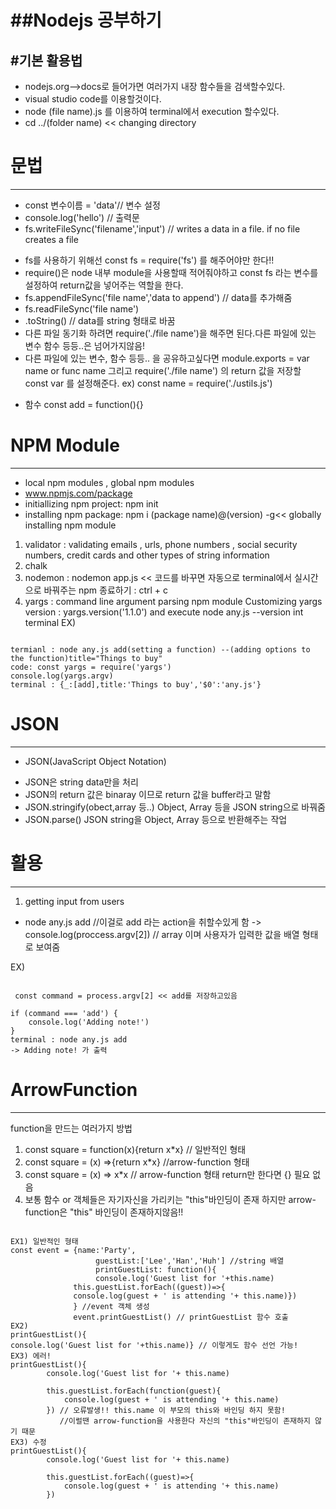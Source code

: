 ##Nodejs 공부하기
================================
#기본 활용법
-------------------------------
* nodejs.org-->docs로 들어가면 여러가지 내장 함수들을 검색할수있다.
* visual studio code를 이용할것이다.
* node (file name).js 를 이용하여 terminal에서 execution 할수있다.
* cd ../(folder name) << changing directory
 
# 문법
-------------------------------
* const 변수이름 = 'data'// 변수 설정
* console.log('hello') // 출력문
* fs.writeFileSync('filename','input') // writes a data in a file. if no file creates a file
- fs를 사용하기 위해선 const fs = require('fs') 를 해주어야만 한다!!
- require()은 node 내부 module을 사용할때 적어줘야하고 const fs 라는 변수를 설정하여 return값을 넣어주는 역할을 한다. 
- fs.appendFileSync('file name','data to append') // data를 추가해줌
- fs.readFileSync('file name')
- .toString() // data를 string 형태로 바꿈
- 다른 파일 동기화 하려면 require('./file name')을 해주면 된다.다른 파일에 있는 변수 함수 등등..은 넘어가지않음!
- 다른 파일에 있는 변수, 함수 등등.. 을 공유하고싶다면 module.exports = var name or func name 그리고 require('./file name') 의 return 값을 저장할 const var 를 설정해준다. ex) const name = require('./ustils.js')
* 함수 const add = function(){}

# NPM Module
------------------------------
* local npm modules , global npm modules
* www.npmjs.com/package
* initiallizing npm project: npm init
* installing npm package: npm i (package name)@(version) -g<< globally installing npm module
1. validator : validating emails , urls, phone numbers , social security numbers, credit cards and other types of string information
2. chalk
3. nodemon : nodemon app.js << 코드를 바꾸면 자동으로 terminal에서 실시간으로 바꿔주는 npm
종료하기 : ctrl + c
4. yargs : command line argument parsing npm module
           Customizing yargs version : yargs.version('1.1.0') and execute node any.js --version int terminal
EX)
<pre><code>
termianl : node any.js add(setting a function) --(adding options to the function)title="Things to buy"
code: const yargs = require('yargs')
console.log(yargs.argv)
terminal : {_:[add],title:'Things to buy','$0':'any.js'}</pre></code>

# JSON
----------------------------
* JSON(JavaScript Object Notation) 
- JSON은 string data만을 처리
- JSON의 return 값은 binaray 이므로 return 값을 buffer라고 말함 
- JSON.stringify(obect,array 등..) Object, Array 등을 JSON string으로 바꿔줌 
- JSON.parse() JSON string을 Object, Array 등으로 반환해주는 작업
# 활용
----------------------------
1. getting input from users
 - node any.js add //이걸로 add 라는 action을 취할수있게 함
 -> console.log(proccess.argv[2]) // array 이며 사용자가 입력한 값을 배열 형태로 보여줌
 
 EX)
 <pre><code>
 const command = process.argv[2] << add를 저장하고있음

if (command === 'add') {
    console.log('Adding note!')
}
terminal : node any.js add
-> Adding note! 가 출력</code></pre>

# ArrowFunction
------------------------------
function을 만드는 여러가지 방법
1. const square = function(x){return x*x} // 일반적인 형태
2. const square = (x) =>{return x*x} //arrow-function 형태
3. const square = (x) => x*x // arrow-function 형태 return만 한다면 {} 필요 없음
4. 보통 함수 or 객체들은 자기자신을 가리키는 "this"바인딩이 존재 
   하지만 arrow-function은 "this" 바인딩이 존재하지않음!!
<pre><code>
EX1) 일반적인 형태
const event = {name:'Party',
                   guestList:['Lee','Han','Huh'] //string 배열
                   printGuestList: function(){
                   console.log('Guest list for '+this.name)
              this.guestList.forEach((guest))=>{
              console.log(guest + ' is attending '+ this.name)})
              } //event 객체 생성
              event.printGuestList() // printGuestList 함수 호출
EX2)
printGuestList(){
console.log('Guest list for '+this.name)} // 이렇게도 함수 선언 가능!
EX3) 에러!
printGuestList(){
        console.log('Guest list for '+ this.name)

        this.guestList.forEach(function(guest){
            console.log(guest + ' is attending '+ this.name)
        }) // 오류발생!! this.name 이 부모의 this와 바인딩 하지 못함! 
           //이럴땐 arrow-function을 사용한다 자신의 "this"바인딩이 존재하지 않기 때문
EX3) 수정
printGuestList(){
        console.log('Guest list for '+ this.name)

        this.guestList.forEach((guest)=>{
            console.log(guest + ' is attending '+ this.name)
        })
</pre></code>        
